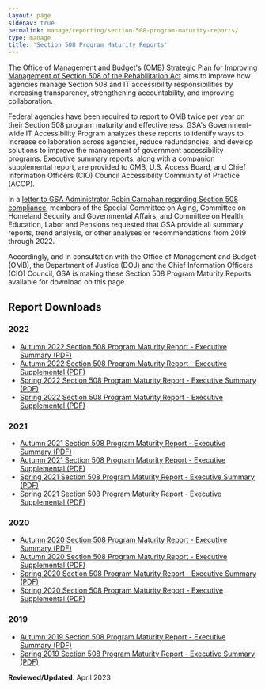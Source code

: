 ```yaml
---
layout: page
sidenav: true
permalink: manage/reporting/section-508-program-maturity-reports/
type: manage
title: 'Section 508 Program Maturity Reports'
---
```

The Office of Management and Budget's (OMB) [Strategic Plan for Improving Management of Section 508 of the Rehabilitation Act](https://obamawhitehouse.archives.gov/sites/default/files/omb/procurement/memo/strategic-plan-508-compliance.pdf) aims to improve how agencies manage Section 508 and IT accessibility responsibilities by increasing transparency, strengthening accountability, and improving collaboration.

Federal agencies have been required to report to OMB twice per year on their Section 508 program maturity and effectiveness. GSA's Government-wide IT Accessibility Program analyzes these reports to identify ways to increase collaboration across agencies, reduce redundancies, and develop solutions to improve the management of government accessibility programs. Executive summary reports, along with a companion supplemental report, are provided to OMB, U.S. Access Board, and Chief Information Officers (CIO) Council Accessibility Community of Practice (ACOP).

In a [letter to GSA Administrator Robin Carnahan regarding Section 508 compliance](https://www.aging.senate.gov/imo/media/doc/letter_to_gsa_administrator_robin_carnahan_re_section_508_compliance.pdf), members of the Special Committee on Aging, Committee on Homeland Security and Governmental Affairs, and Committee on Health, Education, Labor and Pensions requested that GSA provide all summary reports, trend analysis, or other analyses or recommendations from 2019 through 2022.

Accordingly, and in consultation with the Office of Management and Budget (OMB), the Department of Justice (DOJ) and the Chief Information Officers (CIO) Council, GSA is making these Section 508 Program Maturity Reports available for download on this page.

## Report Downloads

### 2022
* [Autumn 2022 Section 508 Program Maturity Report - Executive Summary (PDF)](https://assets.section508.gov/files/reports/2022%20Autumn%20Section%20508%20Program%20Maturity%20Report%20-%20Executive%20Summary.pdf)
* [Autumn 2022 Section 508 Program Maturity Report - Executive Supplemental (PDF)](https://assets.section508.gov/files/reports/2022%20Autumn%20Section%20508%20Program%20Maturity%20Report%20-%20Executive%20Supplemental.pdf)
* [Spring 2022 Section 508 Program Maturity Report - Executive Summary (PDF)](https://assets.section508.gov/files/reports/2022%20Spring%20Section%20508%20Program%20Maturity%20Report%20-%20Executive%20Summary.pdf)
* [Spring 2022 Section 508 Program Maturity Report - Executive Supplemental (PDF)](https://assets.section508.gov/files/reports/2022%20Spring%20Section%20508%20Program%20Maturity%20Report%20-%20Executive%20Supplemental.pdf)

### 2021
* [Autumn 2021 Section 508 Program Maturity Report - Executive Summary (PDF)](https://assets.section508.gov/files/reports/2021%20Autumn%20Section%20508%20Program%20Maturity%20Report%20-%20Executive%20Summary.pdf)
* [Autumn 2021 Section 508 Program Maturity Report - Executive Supplemental (PDF)](https://assets.section508.gov/files/reports/2021%20Autumn%20section%20508%20Program%20Maturity%20Report%20-%20Executive%20Supplemental.pdf)
* [Spring 2021 Section 508 Program Maturity Report - Executive Summary (PDF)](https://assets.section508.gov/files/reports/2021%20Spring%20Section%20508%20Program%20Maturity%20Report%20-%20Executive%20Summary.pdf)
* [Spring 2021 Section 508 Program Maturity Report - Executive Supplemental (PDF)](https://assets.section508.gov/files/reports/2021%20Spring%20Section%20508%20Program%20Maturity%20Report%20-%20Executive%20Supplemental.pdf)

### 2020
* [Autumn 2020 Section 508 Program Maturity Report - Executive Summary (PDF)](https://assets.section508.gov/files/reports/2020%20Autumn%20Section%20508%20Program%20Maturity%20Report%20-%20Executive%20Summary.pdf)
* [Autumn 2020 Section 508 Program Maturity Report - Executive Supplemental (PDF)](https://assets.section508.gov/files/reports/2020%20Autumn%20Section%20508%20Program%20Maturity%20Report%20-%20Executive%20Supplemental.pdf)
* [Spring 2020 Section 508 Program Maturity Report - Executive Summary (PDF)](https://assets.section508.gov/files/reports/2020%20Spring%20Section%20508%20Program%20Maturity%20Report%20-%20Executive%20Summary.pdf)
* [Spring 2020 Section 508 Program Maturity Report - Executive Supplemental (PDF)](https://assets.section508.gov/files/reports/2020%20Spring%20Section%20508%20Program%20Maturity%20Report%20-%20Executive%20Supplemental.pdf)

### 2019
* [Autumn 2019 Section 508 Program Maturity Report - Executive Summary (PDF)](https://assets.section508.gov/files/reports/2019%20Autumn%20Section%20508%20Program%20Maturity%20Report%20-%20Executive%20Summary.pdf)
* [Spring 2019 Section 508 Program Maturity Report - Executive Summary (PDF)](https://assets.section508.gov/files/reports/2019%20Spring%20Section%20508%20Program%20Maturity%20Report%20-%20Executive%20Summary.pdf)

**Reviewed/Updated**: April 2023